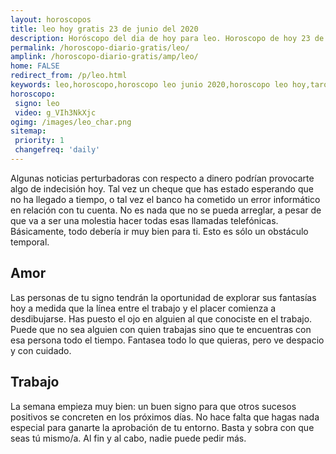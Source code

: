 ```yaml
---
layout: horoscopos
title: leo hoy gratis 23 de junio del 2020 
description: Horóscopo del dia de hoy para leo. Horoscopo de hoy 23 de junio del 2020. Las predicciones de amor, trabajo, vida personal gratis.
permalink: /horoscopo-diario-gratis/leo/
amplink: /horoscopo-diario-gratis/amp/leo/
home: FALSE
redirect_from: /p/leo.html
keywords: leo,horoscopo,horoscopo leo junio 2020,horoscopo leo hoy,tarot leo junio 2020,horoscopo leo,tarot leo hoy,horoscopo de hoy,horoscopo diario,tarot del amor,horoscopo de hoy leo,horoscopo diario del tarot, Horoscopo de hoy leo 23 de junio del 2020,horóscopo del día,signos zodiacales 2020, el horoscopo de hoy
horoscopo:
 signo: leo
 video: g_VIh3NkXjc
ogimg: /images/leo_char.png
sitemap:
 priority: 1
 changefreq: 'daily'
---
```



Algunas noticias perturbadoras con respecto a dinero podrían provocarte algo de indecisión hoy. Tal vez un cheque que has estado esperando que no ha llegado a tiempo, o tal vez el banco ha cometido un error informático en relación con tu cuenta. No es nada que no se pueda arreglar, a pesar de que va a ser una molestia hacer todas esas llamadas telefónicas. Básicamente, todo debería ir muy bien para ti. Esto es sólo un obstáculo temporal.

## Amor

Las personas de tu signo tendrán la oportunidad de explorar sus fantasías hoy a medida que la línea entre el trabajo y el placer comienza a desdibujarse. Has puesto el ojo en alguien al que conociste en el trabajo. Puede que no sea alguien con quien trabajas sino que te encuentras con esa persona todo el tiempo. Fantasea todo lo que quieras, pero ve despacio y con cuidado.

## Trabajo

La semana empieza muy bien: un buen signo para que otros sucesos positivos se concreten en los próximos días. No hace falta que hagas nada especial para ganarte la aprobación de tu entorno. Basta y sobra con que seas tú mismo/a. Al fin y al cabo, nadie puede pedir más.